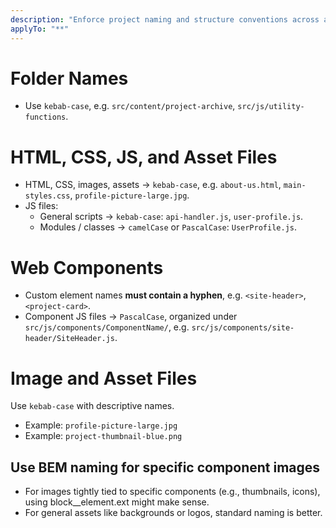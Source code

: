 ```yaml
---
description: "Enforce project naming and structure conventions across all files."
applyTo: "**"
---
```


# Folder Names

- Use `kebab-case`, e.g. `src/content/project-archive`, `src/js/utility-functions`.

# HTML, CSS, JS, and Asset Files

- HTML, CSS, images, assets → `kebab-case`, e.g. `about-us.html`, `main-styles.css`, `profile-picture-large.jpg`.
- JS files:
  - General scripts → `kebab-case`: `api-handler.js`, `user-profile.js`.
  - Modules / classes → `camelCase` or `PascalCase`: `UserProfile.js`.

# Web Components

- Custom element names **must contain a hyphen**, e.g. `<site-header>`, `<project-card>`.
- Component JS files → `PascalCase`, organized under `src/js/components/ComponentName/`, e.g. `src/js/components/site-header/SiteHeader.js`.

# Image and Asset Files

Use `kebab-case` with descriptive names.

- Example: `profile-picture-large.jpg`
- Example: `project-thumbnail-blue.png`

## Use BEM naming for specific component images

- For images tightly tied to specific components (e.g., thumbnails, icons), using block\_\_element.ext might make sense.
- For general assets like backgrounds or logos, standard naming is better.
